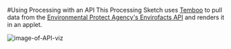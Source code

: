 #Using Processing with an API
This Processing Sketch uses [Temboo](https://temboo.com) to pull data from the [Environmental Protect Agency's Envirofacts API](http://www.epa.gov/enviro/facts/services.html) and renders it in an applet. 

![image-of-API-viz](https://github.com/clhenrick/data-viz-projects/02_EPA_API/epa_enviroFacts_facilByZip_SECOND/raw/master/images/chenrick_data-viz-class_epa_api.png "EPA Envirofacts for zipcode 11222")